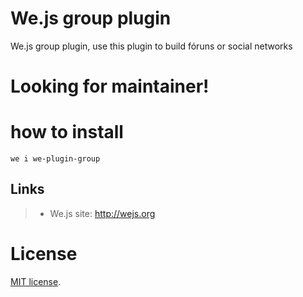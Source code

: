 # We.js group plugin

We.js group plugin, use this plugin to build fóruns or social networks

# Looking for maintainer!

# how to install
```
we i we-plugin-group
```


## Links

> * We.js site: http://wejs.org

# License

[MIT license](https://github.com/wejs/we-core/blob/master/LICENSE.md).